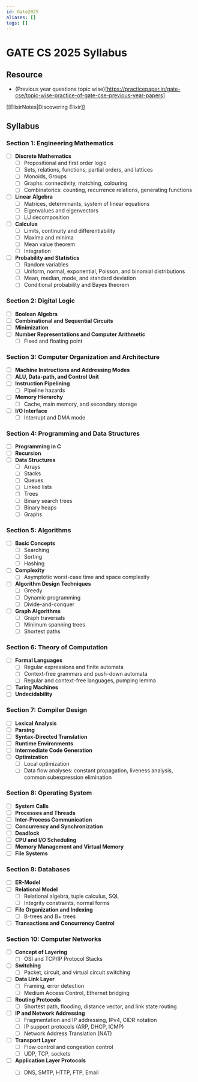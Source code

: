 ```yaml
---
id: Gate2025
aliases: []
tags: []
---
```


# GATE CS 2025 Syllabus

## Resource
- (Previous year questions topic wise)[https://practicepaper.in/gate-cse/topic-wise-practice-of-gate-cse-previous-year-papers]

[[ElixirNotes|Discovering Elixir]]

## Syllabus

### Section 1: Engineering Mathematics
- [ ] **Discrete Mathematics**
  - [ ] Propositional and first order logic
  - [ ] Sets, relations, functions, partial orders, and lattices
  - [ ] Monoids, Groups
  - [ ] Graphs: connectivity, matching, colouring
  - [ ] Combinatorics: counting, recurrence relations, generating functions
- [ ] **Linear Algebra**
  - [ ] Matrices, determinants, system of linear equations
  - [ ] Eigenvalues and eigenvectors
  - [ ] LU decomposition
- [ ] **Calculus**
  - [ ] Limits, continuity and differentiability
  - [ ] Maxima and minima
  - [ ] Mean value theorem
  - [ ] Integration
- [ ] **Probability and Statistics**
  - [ ] Random variables
  - [ ] Uniform, normal, exponential, Poisson, and binomial distributions
  - [ ] Mean, median, mode, and standard deviation
  - [ ] Conditional probability and Bayes theorem

### Section 2: Digital Logic
- [ ] **Boolean Algebra**
- [ ] **Combinational and Sequential Circuits**
- [ ] **Minimization**
- [ ] **Number Representations and Computer Arithmetic**
  - [ ] Fixed and floating point

### Section 3: Computer Organization and Architecture
- [ ] **Machine Instructions and Addressing Modes**
- [ ] **ALU, Data-path, and Control Unit**
- [ ] **Instruction Pipelining**
  - [ ] Pipeline hazards
- [ ] **Memory Hierarchy**
  - [ ] Cache, main memory, and secondary storage
- [ ] **I/O Interface**
  - [ ] Interrupt and DMA mode

### Section 4: Programming and Data Structures
- [ ] **Programming in C**
- [ ] **Recursion**
- [ ] **Data Structures**
  - [ ] Arrays
  - [ ] Stacks
  - [ ] Queues
  - [ ] Linked lists
  - [ ] Trees
  - [ ] Binary search trees
  - [ ] Binary heaps
  - [ ] Graphs

### Section 5: Algorithms
- [ ] **Basic Concepts**
  - [ ] Searching
  - [ ] Sorting
  - [ ] Hashing
- [ ] **Complexity**
  - [ ] Asymptotic worst-case time and space complexity
- [ ] **Algorithm Design Techniques**
  - [ ] Greedy
  - [ ] Dynamic programming
  - [ ] Divide-and-conquer
- [ ] **Graph Algorithms**
  - [ ] Graph traversals
  - [ ] Minimum spanning trees
  - [ ] Shortest paths

### Section 6: Theory of Computation
- [ ] **Formal Languages**
  - [ ] Regular expressions and finite automata
  - [ ] Context-free grammars and push-down automata
  - [ ] Regular and context-free languages, pumping lemma
- [ ] **Turing Machines**
- [ ] **Undecidability**

### Section 7: Compiler Design
- [ ] **Lexical Analysis**
- [ ] **Parsing**
- [ ] **Syntax-Directed Translation**
- [ ] **Runtime Environments**
- [ ] **Intermediate Code Generation**
- [ ] **Optimization**
  - [ ] Local optimization
  - [ ] Data flow analyses: constant propagation, liveness analysis, common subexpression elimination

### Section 8: Operating System
- [ ] **System Calls**
- [ ] **Processes and Threads**
- [ ] **Inter-Process Communication**
- [ ] **Concurrency and Synchronization**
- [ ] **Deadlock**
- [ ] **CPU and I/O Scheduling**
- [ ] **Memory Management and Virtual Memory**
- [ ] **File Systems**

### Section 9: Databases
- [ ] **ER-Model**
- [ ] **Relational Model**
  - [ ] Relational algebra, tuple calculus, SQL
  - [ ] Integrity constraints, normal forms
- [ ] **File Organization and Indexing**
  - [ ] B-trees and B+ trees
- [ ] **Transactions and Concurrency Control**

### Section 10: Computer Networks
- [ ] **Concept of Layering**
  - [ ] OSI and TCP/IP Protocol Stacks
- [ ] **Switching**
  - [ ] Packet, circuit, and virtual circuit switching
- [ ] **Data Link Layer**
  - [ ] Framing, error detection
  - [ ] Medium Access Control, Ethernet bridging
- [ ] **Routing Protocols**
  - [ ] Shortest path, flooding, distance vector, and link state routing
- [ ] **IP and Network Addressing**
  - [ ] Fragmentation and IP addressing, IPv4, CIDR notation
  - [ ] IP support protocols (ARP, DHCP, ICMP)
  - [ ] Network Address Translation (NAT)
- [ ] **Transport Layer**
  - [ ] Flow control and congestion control
  - [ ] UDP, TCP, sockets
- [ ] **Application Layer Protocols**
  - [ ] DNS, SMTP, HTTP, FTP, Email

